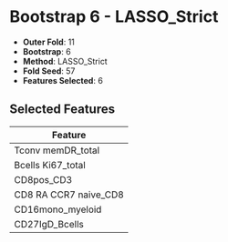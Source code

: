 # Bootstrap 6 - LASSO_Strict

- **Outer Fold**: 11
- **Bootstrap**: 6
- **Method**: LASSO_Strict
- **Fold Seed**: 57
- **Features Selected**: 6

## Selected Features

| Feature |
|---------|
| Tconv memDR_total |
| Bcells Ki67_total |
| CD8pos_CD3 |
| CD8 RA CCR7 naive_CD8 |
| CD16mono_myeloid |
| CD27IgD_Bcells |
